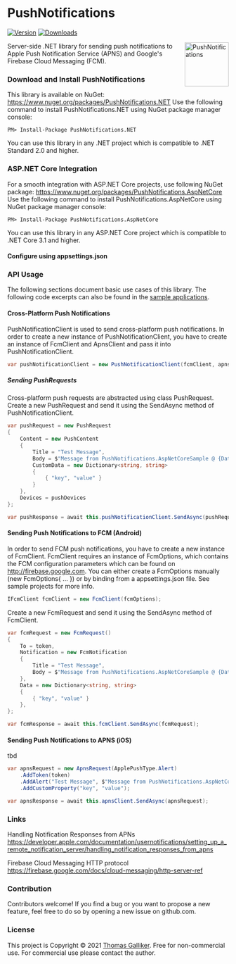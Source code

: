 # PushNotifications
[![Version](https://img.shields.io/nuget/v/PushNotifications.NET.svg)](https://www.nuget.org/packages/PushNotifications.NET)  [![Downloads](https://img.shields.io/nuget/dt/PushNotifications.NET.svg)](https://www.nuget.org/packages/PushNotifications.NET)

<img src="https://raw.githubusercontent.com/thomasgalliker/PushNotifications/develop/Images/logo.png" height="100" alt="PushNotifications" align="right">
Server-side .NET library for sending push notifications to Apple Push Notification Service (APNS) and Google's Firebase Cloud Messaging (FCM).

### Download and Install PushNotifications
This library is available on NuGet: https://www.nuget.org/packages/PushNotifications.NET
Use the following command to install PushNotifications.NET using NuGet package manager console:

    PM> Install-Package PushNotifications.NET

You can use this library in any .NET project which is compatible to .NET Standard 2.0 and higher.

### ASP.NET Core Integration
For a smooth integration with ASP.NET Core projects, use following NuGet package: https://www.nuget.org/packages/PushNotifications.AspNetCore
Use the following command to install PushNotifications.AspNetCore using NuGet package manager console:

    PM> Install-Package PushNotifications.AspNetCore

You can use this library in any ASP.NET Core project which is compatible to .NET Core 3.1 and higher.

#### Configure using appsettings.json

### API Usage
The following sections document basic use cases of this library. The following code excerpts can also be found in the [sample applications](https://github.com/thomasgalliker/PushNotifications/tree/develop/Samples).

#### Cross-Platform Push Notifications
PushNotificationClient is used to send cross-platform push notifications. In order to create a new instance of PushNotificationClient, you have to create an instance of FcmClient and ApnsClient and pass it into PushNotificationClient.
```C#
var pushNotificationClient = new PushNotificationClient(fcmClient, apnsClient);
```
##### Sending PushRequests
Cross-platform push requests are abstracted using class PushRequest. Create a new PushRequest and send it using the SendAsync method of PushNotificationClient.
```C#
var pushRequest = new PushRequest
{
    Content = new PushContent
    {
        Title = "Test Message",
        Body = $"Message from PushNotifications.AspNetCoreSample @ {DateTime.Now}",
        CustomData = new Dictionary<string, string>
        {
            { "key", "value" }
        }
    },
    Devices = pushDevices
};

var pushResponse = await this.pushNotificationClient.SendAsync(pushRequest);
```


#### Sending Push Notifications to FCM (Android)
In order to send FCM push notifications, you have to create a new instance of FcmClient. FcmClient requires an instance of FcmOptions, which contains the FCM configuration parameters which can be found on http://firebase.google.com.
You can either create a FcmOptions manually (new FcmOptions{ ... }) or by binding from a appsettings.json file. See sample projects for more info.
```C#
IFcmClient fcmClient = new FcmClient(fcmOptions);
```
Create a new FcmRequest and send it using the SendAsync method of FcmClient.
```C#
var fcmRequest = new FcmRequest()
{
    To = token,
    Notification = new FcmNotification
    {
        Title = "Test Message",
        Body = $"Message from PushNotifications.AspNetCoreSample @ {DateTime.Now}",
    },
    Data = new Dictionary<string, string>
    {
        { "key", "value" }
    },
};

var fcmResponse = await this.fcmClient.SendAsync(fcmRequest);
```

#### Sending Push Notifications to APNS (iOS)
tbd
```C#
var apnsRequest = new ApnsRequest(ApplePushType.Alert)
    .AddToken(token)
    .AddAlert("Test Message", $"Message from PushNotifications.AspNetCoreSample @ {DateTime.Now}")
    .AddCustomProperty("key", "value");

var apnsResponse = await this.apnsClient.SendAsync(apnsRequest);
```

### Links
Handling Notification Responses from APNs
https://developer.apple.com/documentation/usernotifications/setting_up_a_remote_notification_server/handling_notification_responses_from_apns

Firebase Cloud Messaging HTTP protocol
https://firebase.google.com/docs/cloud-messaging/http-server-ref

### Contribution
Contributors welcome! If you find a bug or you want to propose a new feature, feel free to do so by opening a new issue on github.com.

### License
This project is Copyright &copy; 2021 [Thomas Galliker](https://ch.linkedin.com/in/thomasgalliker). Free for non-commercial use. For commercial use please contact the author.
